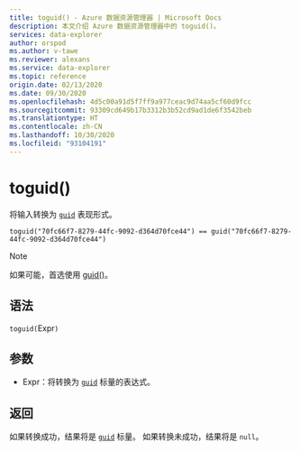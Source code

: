 ```yaml
---
title: toguid() - Azure 数据资源管理器 | Microsoft Docs
description: 本文介绍 Azure 数据资源管理器中的 toguid()。
services: data-explorer
author: orspod
ms.author: v-tawe
ms.reviewer: alexans
ms.service: data-explorer
ms.topic: reference
origin.date: 02/13/2020
ms.date: 09/30/2020
ms.openlocfilehash: 4d5c00a91d5f7ff9a977ceac9d74aa5cf60d9fcc
ms.sourcegitcommit: 93309cd649b17b3312b3b52cd9ad1de6f3542beb
ms.translationtype: HT
ms.contentlocale: zh-CN
ms.lasthandoff: 10/30/2020
ms.locfileid: "93104191"
---
```

# <a name="toguid"></a>toguid()

将输入转换为 [`guid`](./scalar-data-types/guid.md) 表现形式。

```kusto
toguid("70fc66f7-8279-44fc-9092-d364d70fce44") == guid("70fc66f7-8279-44fc-9092-d364d70fce44")
```

> [!NOTE]
> 如果可能，首选使用 [guid()](./scalar-data-types/guid.md)。

## <a name="syntax"></a>语法

`toguid(`Expr`)`

## <a name="arguments"></a>参数

* Expr：将转换为 [`guid`](./scalar-data-types/guid.md) 标量的表达式。 

## <a name="returns"></a>返回

如果转换成功，结果将是 [`guid`](./scalar-data-types/guid.md) 标量。
如果转换未成功，结果将是 `null`。
